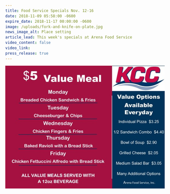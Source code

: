 ```yaml
---
title: Food Service Specials Nov. 12-16
date: 2018-11-09 05:58:00 -0600
expire_date: 2018-11-17 00:00:00 -0600
image: /uploads/fork-and-knife-on-plate.jpg
news_image_alt: Place setting
article_lead: This week's specials at Arena Food Service
video_content: false
video_link:
press_release: true
---
```


![](/uploads/value-menu-chick-chsbr-chick-ravio-chick.jpg)